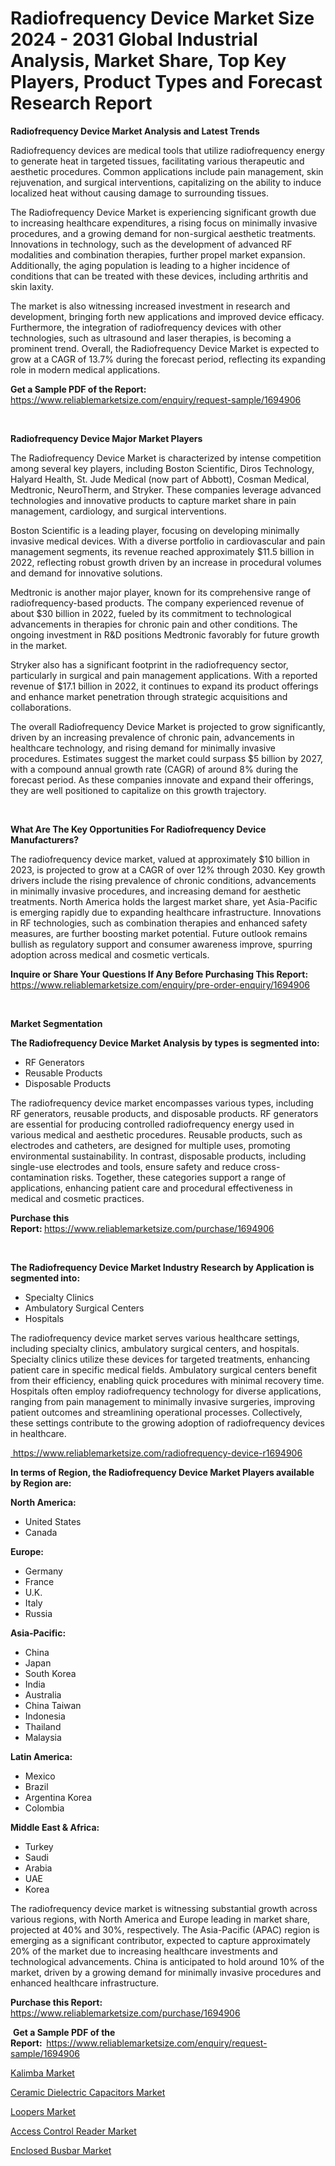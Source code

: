 <p><h1>Radiofrequency Device Market Size 2024 - 2031 Global Industrial Analysis, Market Share, Top Key Players, Product Types and Forecast Research Report</h1></p><p><strong>Radiofrequency Device Market Analysis and Latest Trends</strong></p>
<p><p>Radiofrequency devices are medical tools that utilize radiofrequency energy to generate heat in targeted tissues, facilitating various therapeutic and aesthetic procedures. Common applications include pain management, skin rejuvenation, and surgical interventions, capitalizing on the ability to induce localized heat without causing damage to surrounding tissues. </p><p>The Radiofrequency Device Market is experiencing significant growth due to increasing healthcare expenditures, a rising focus on minimally invasive procedures, and a growing demand for non-surgical aesthetic treatments. Innovations in technology, such as the development of advanced RF modalities and combination therapies, further propel market expansion. Additionally, the aging population is leading to a higher incidence of conditions that can be treated with these devices, including arthritis and skin laxity. </p><p>The market is also witnessing increased investment in research and development, bringing forth new applications and improved device efficacy. Furthermore, the integration of radiofrequency devices with other technologies, such as ultrasound and laser therapies, is becoming a prominent trend. Overall, the Radiofrequency Device Market is expected to grow at a CAGR of 13.7% during the forecast period, reflecting its expanding role in modern medical applications.</p></p>
<p><strong>Get a Sample PDF of the Report:&nbsp;</strong> <a href="https://www.reliablemarketsize.com/enquiry/request-sample/1694906?utm_campaign=1262&utm_medium=2&utm_source=Github&utm_content=ia&utm_term=06102024&utm_id=radiofrequency-device">https://www.reliablemarketsize.com/enquiry/request-sample/1694906</a></p>
<p>&nbsp;</p>
<p><strong>Radiofrequency Device Major Market Players</strong></p>
<p><p>The Radiofrequency Device Market is characterized by intense competition among several key players, including Boston Scientific, Diros Technology, Halyard Health, St. Jude Medical (now part of Abbott), Cosman Medical, Medtronic, NeuroTherm, and Stryker. These companies leverage advanced technologies and innovative products to capture market share in pain management, cardiology, and surgical interventions.</p><p>Boston Scientific is a leading player, focusing on developing minimally invasive medical devices. With a diverse portfolio in cardiovascular and pain management segments, its revenue reached approximately $11.5 billion in 2022, reflecting robust growth driven by an increase in procedural volumes and demand for innovative solutions.</p><p>Medtronic is another major player, known for its comprehensive range of radiofrequency-based products. The company experienced revenue of about $30 billion in 2022, fueled by its commitment to technological advancements in therapies for chronic pain and other conditions. The ongoing investment in R&D positions Medtronic favorably for future growth in the market.</p><p>Stryker also has a significant footprint in the radiofrequency sector, particularly in surgical and pain management applications. With a reported revenue of $17.1 billion in 2022, it continues to expand its product offerings and enhance market penetration through strategic acquisitions and collaborations.</p><p>The overall Radiofrequency Device Market is projected to grow significantly, driven by an increasing prevalence of chronic pain, advancements in healthcare technology, and rising demand for minimally invasive procedures. Estimates suggest the market could surpass $5 billion by 2027, with a compound annual growth rate (CAGR) of around 8% during the forecast period. As these companies innovate and expand their offerings, they are well positioned to capitalize on this growth trajectory.</p></p>
<p>&nbsp;</p>
<p><strong>What Are The Key Opportunities For Radiofrequency Device Manufacturers?</strong></p>
<p><p>The radiofrequency device market, valued at approximately $10 billion in 2023, is projected to grow at a CAGR of over 12% through 2030. Key growth drivers include the rising prevalence of chronic conditions, advancements in minimally invasive procedures, and increasing demand for aesthetic treatments. North America holds the largest market share, yet Asia-Pacific is emerging rapidly due to expanding healthcare infrastructure. Innovations in RF technologies, such as combination therapies and enhanced safety measures, are further boosting market potential. Future outlook remains bullish as regulatory support and consumer awareness improve, spurring adoption across medical and cosmetic verticals.</p></p>
<p><strong>Inquire or Share Your Questions If Any Before Purchasing This Report:</strong> <a href="https://www.reliablemarketsize.com/enquiry/pre-order-enquiry/1694906?utm_campaign=1262&utm_medium=2&utm_source=Github&utm_content=ia&utm_term=06102024&utm_id=radiofrequency-device">https://www.reliablemarketsize.com/enquiry/pre-order-enquiry/1694906</a></p>
<p>&nbsp;</p>
<p><strong>Market Segmentation</strong></p>
<p><strong>The Radiofrequency Device Market Analysis by types is segmented into:</strong></p>
<p><ul><li>RF Generators</li><li>Reusable Products</li><li>Disposable Products</li></ul></p>
<p><p>The radiofrequency device market encompasses various types, including RF generators, reusable products, and disposable products. RF generators are essential for producing controlled radiofrequency energy used in various medical and aesthetic procedures. Reusable products, such as electrodes and catheters, are designed for multiple uses, promoting environmental sustainability. In contrast, disposable products, including single-use electrodes and tools, ensure safety and reduce cross-contamination risks. Together, these categories support a range of applications, enhancing patient care and procedural effectiveness in medical and cosmetic practices.</p></p>
<p><strong>Purchase this Report:&nbsp;</strong><a href="https://www.reliablemarketsize.com/purchase/1694906?utm_campaign=1262&utm_medium=2&utm_source=Github&utm_content=ia&utm_term=06102024&utm_id=radiofrequency-device">https://www.reliablemarketsize.com/purchase/1694906</a></p>
<p>&nbsp;</p>
<p><strong>The Radiofrequency Device Market Industry Research by Application is segmented into:</strong></p>
<p><ul><li>Specialty Clinics</li><li>Ambulatory Surgical Centers</li><li>Hospitals</li></ul></p>
<p><p>The radiofrequency device market serves various healthcare settings, including specialty clinics, ambulatory surgical centers, and hospitals. Specialty clinics utilize these devices for targeted treatments, enhancing patient care in specific medical fields. Ambulatory surgical centers benefit from their efficiency, enabling quick procedures with minimal recovery time. Hospitals often employ radiofrequency technology for diverse applications, ranging from pain management to minimally invasive surgeries, improving patient outcomes and streamlining operational processes. Collectively, these settings contribute to the growing adoption of radiofrequency devices in healthcare.</p></p>
<p><a href="https://www.reliablemarketsize.com/radiofrequency-device-r1694906?utm_campaign=1262&utm_medium=2&utm_source=Github&utm_content=ia&utm_term=06102024&utm_id=radiofrequency-device">&nbsp;https://www.reliablemarketsize.com/radiofrequency-device-r1694906</a></p>
<p><strong>In terms of Region, the Radiofrequency Device Market Players available by Region are:</strong></p>
<p>
    <p> <strong> North America: </strong>
        <ul>
            <li>United States</li>
            <li>Canada</li>
        </ul>
        </p> 
    <p> <strong> Europe: </strong>
        <ul>
            <li>Germany</li>
            <li>France</li>
            <li>U.K.</li>
            <li>Italy</li>
            <li>Russia</li>
        </ul>
        </p> 
    <p> <strong> Asia-Pacific: </strong>
        <ul>
            <li>China</li>
            <li>Japan</li>
            <li>South Korea</li>
            <li>India</li>
            <li>Australia</li>
            <li>China Taiwan</li>
            <li>Indonesia</li>
            <li>Thailand</li>
            <li>Malaysia</li>
        </ul>
        </p> 
    <p> <strong> Latin America: </strong>
        <ul>
            <li>Mexico</li>
            <li>Brazil</li>
            <li>Argentina Korea</li>
            <li>Colombia</li>
        </ul>
        </p> 
    <p> <strong> Middle East & Africa: </strong>
        <ul>
            <li>Turkey</li>
            <li>Saudi</li>
            <li>Arabia</li>
            <li>UAE</li>
            <li>Korea</li>
        </ul>
    </p>
    </p>
<p><p>The radiofrequency device market is witnessing substantial growth across various regions, with North America and Europe leading in market share, projected at 40% and 30%, respectively. The Asia-Pacific (APAC) region is emerging as a significant contributor, expected to capture approximately 20% of the market due to increasing healthcare investments and technological advancements. China is anticipated to hold around 10% of the market, driven by a growing demand for minimally invasive procedures and enhanced healthcare infrastructure.</p></p>
<p><strong>Purchase this Report: </strong><a href="https://www.reliablemarketsize.com/purchase/1694906?utm_campaign=1262&utm_medium=2&utm_source=Github&utm_content=ia&utm_term=06102024&utm_id=radiofrequency-device">https://www.reliablemarketsize.com/purchase/1694906</a></p>
<p>&nbsp;<strong>Get a Sample PDF of the Report:&nbsp;&nbsp;</strong><a href="https://www.reliablemarketsize.com/enquiry/request-sample/1694906?utm_campaign=1262&utm_medium=2&utm_source=Github&utm_content=ia&utm_term=06102024&utm_id=radiofrequency-device">https://www.reliablemarketsize.com/enquiry/request-sample/1694906</a></p>
<p><strong></strong></p>
<p><p><a href="https://www.linkedin.com/pulse/kalimba-market-strategic-insights-product-evolution-segmentation-zatle?utm_campaign=1262&utm_medium=2&utm_source=Github&utm_content=ia&utm_term=06102024&utm_id=radiofrequency-device">Kalimba Market</a></p><p><a href="https://issuu.com/reportprime-2/docs/ceramic-dielectric-capacitors-marke_5506d2b9be2bf0?utm_campaign=1262&utm_medium=2&utm_source=Github&utm_content=ia&utm_term=06102024&utm_id=radiofrequency-device">Ceramic Dielectric Capacitors Market</a></p><p><a href="https://www.linkedin.com/pulse/loopers-market-research-report-forecast-growth-prospects-steady-ji6ue?utm_campaign=1262&utm_medium=2&utm_source=Github&utm_content=ia&utm_term=06102024&utm_id=radiofrequency-device">Loopers Market</a></p><p><a href="https://www.linkedin.com/pulse/global-access-control-reader-market-trends-forecasts-strategic-cpb7e?utm_campaign=1262&utm_medium=2&utm_source=Github&utm_content=ia&utm_term=06102024&utm_id=radiofrequency-device">Access Control Reader Market</a></p><p><a href="https://issuu.com/reportprime-2/docs/enclosed-busbar-market-size-2030.pp_8c95c19526a31e?utm_campaign=1262&utm_medium=2&utm_source=Github&utm_content=ia&utm_term=06102024&utm_id=radiofrequency-device">Enclosed Busbar Market</a></p></p>